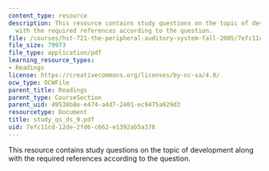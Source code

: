 ```yaml
---
content_type: resource
description: This resource contains study questions on the topic of development along
  with the required references according to the question.
file: /courses/hst-721-the-peripheral-auditory-system-fall-2005/7efc11cd12de2fd6c662e1392ab5a378_study_qs_ds_9.pdf
file_size: 79973
file_type: application/pdf
learning_resource_types:
- Readings
license: https://creativecommons.org/licenses/by-nc-sa/4.0/
ocw_type: OCWFile
parent_title: Readings
parent_type: CourseSection
parent_uid: 49538b8e-e474-a4d7-2401-ec9475a929d3
resourcetype: Document
title: study_qs_ds_9.pdf
uid: 7efc11cd-12de-2fd6-c662-e1392ab5a378
---
```

This resource contains study questions on the topic of development along with the required references according to the question.